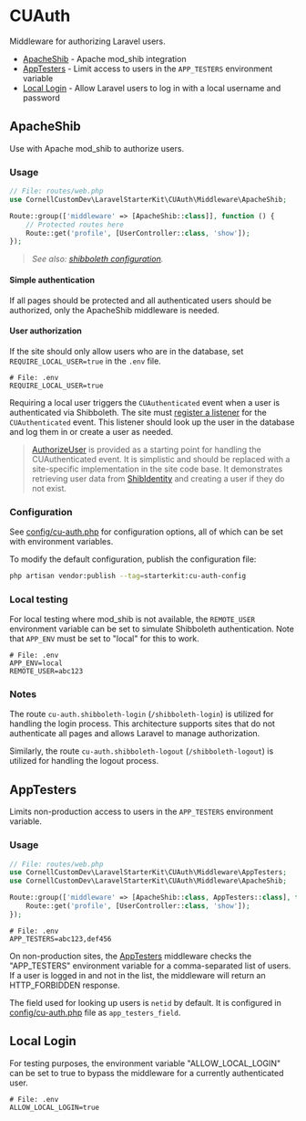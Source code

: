 # CUAuth

Middleware for authorizing Laravel users.

- [ApacheShib](#apacheshib) - Apache mod_shib integration
- [AppTesters](#apptesters) - Limit access to users in the `APP_TESTERS` environment variable
- [Local Login](#local-login) - Allow Laravel users to log in with a local username and password


## ApacheShib

Use with Apache mod_shib to authorize users.

### Usage

```php
// File: routes/web.php
use CornellCustomDev\LaravelStarterKit\CUAuth\Middleware\ApacheShib;

Route::group(['middleware' => [ApacheShib::class]], function () {
    // Protected routes here
    Route::get('profile', [UserController::class, 'show']);
});
```

> _See also: [shibboleth configuration]()._

#### Simple authentication

If all pages should be protected and all authenticated users should be authorized, only the ApacheShib middleware is
needed.

#### User authorization

If the site should only allow users who are in the database, set `REQUIRE_LOCAL_USER=true` in the `.env` file.

```dotenv
# File: .env
REQUIRE_LOCAL_USER=true
```

Requiring a local user triggers the `CUAuthenticated` event when a user is authenticated via Shibboleth. The site must
[register a listener](https://laravel.com/docs/11.x/events#registering-events-and-listeners) for
the `CUAuthenticated` event. This listener should look up the user in the database and log them in or create a user
as needed.

> [AuthorizeUser](Listeners/AuthorizeUser.php) is provided as a starting point for handling the CUAuthenticated event.
> It is simplistic and should be replaced with a site-specific implementation in the site code base. It demonstrates 
> retrieving user data from [ShibIdentity](DataObjects/ShibIdentity.php) and creating a user if they do not exist. 

### Configuration

See [config/cu-auth.php](../../config/cu-auth.php) for configuration options, all of which can be set with environment variables.

To modify the default configuration, publish the configuration file:

```bash
php artisan vendor:publish --tag=starterkit:cu-auth-config
```

### Local testing

For local testing where mod_shib is not available, the `REMOTE_USER` environment variable can be set to simulate
Shibboleth authentication. Note that `APP_ENV` must be set to "local" for this to work.

```dotenv
# File: .env
APP_ENV=local
REMOTE_USER=abc123
```

### Notes

The route `cu-auth.shibboleth-login` (`/shibboleth-login`) is utilized for handling the login process. This
architecture supports sites that do not authenticate all pages and allows Laravel to manage authorization.

Similarly, the route `cu-auth.shibboleth-logout` (`/shibboleth-logout`) is utilized for handling the logout process.


## AppTesters

Limits non-production access to users in the `APP_TESTERS` environment variable.

### Usage

```php
// File: routes/web.php
use CornellCustomDev\LaravelStarterKit\CUAuth\Middleware\AppTesters;
use CornellCustomDev\LaravelStarterKit\CUAuth\Middleware\ApacheShib;

Route::group(['middleware' => [ApacheShib::class, AppTesters::class], function () {
    Route::get('profile', [UserController::class, 'show']);
});
```

```dotenv
# File: .env
APP_TESTERS=abc123,def456
```

On non-production sites, the [AppTesters](Middleware/AppTesters.php) middleware checks the "APP_TESTERS" environment variable for a comma-separated list of users. If a user is logged in and not in the list, the middleware will return an HTTP_FORBIDDEN response.

The field used for looking up users is `netid` by default. It is configured in [config/cu-auth.php](../../config/cu-auth.php) file as `app_testers_field`.


## Local Login
For testing purposes, the environment variable "ALLOW_LOCAL_LOGIN" can be set to true to bypass the middleware for a currently authenticated user.
```dotenv
# File: .env
ALLOW_LOCAL_LOGIN=true

